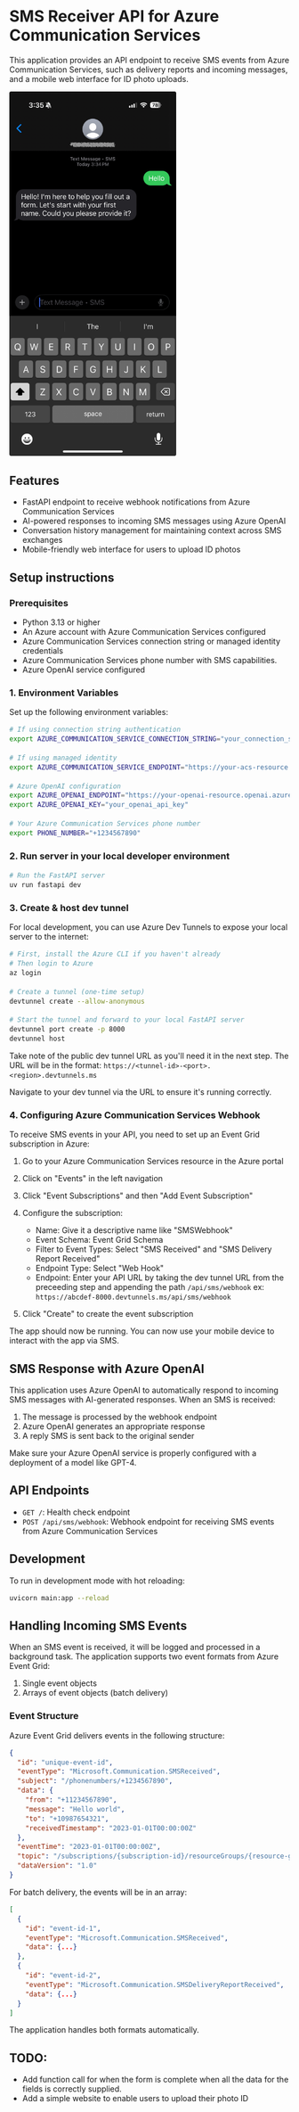 # SMS Receiver API for Azure Communication Services

This application provides an API endpoint to receive SMS events from Azure Communication Services, such as delivery reports and incoming messages, and a mobile web interface for ID photo uploads.

<img src="sms-screenshot.png" alt="SMS Receiver Interface" width="300"/>

## Features

- FastAPI endpoint to receive webhook notifications from Azure Communication Services
- AI-powered responses to incoming SMS messages using Azure OpenAI
- Conversation history management for maintaining context across SMS exchanges
- Mobile-friendly web interface for users to upload ID photos

## Setup instructions

### Prerequisites

- Python 3.13 or higher
- An Azure account with Azure Communication Services configured
- Azure Communication Services connection string or managed identity credentials
- Azure Communication Services phone number with SMS capabilities. 
- Azure OpenAI service configured

### 1. Environment Variables

Set up the following environment variables:

```bash
# If using connection string authentication
export AZURE_COMMUNICATION_SERVICE_CONNECTION_STRING="your_connection_string"

# If using managed identity
export AZURE_COMMUNICATION_SERVICE_ENDPOINT="https://your-acs-resource.communication.azure.com"

# Azure OpenAI configuration
export AZURE_OPENAI_ENDPOINT="https://your-openai-resource.openai.azure.com/"
export AZURE_OPENAI_KEY="your_openai_api_key"

# Your Azure Communication Services phone number
export PHONE_NUMBER="+1234567890"
```


### 2. Run server in your local developer environment

```bash
# Run the FastAPI server
uv run fastapi dev
```

### 3. Create & host dev tunnel

For local development, you can use Azure Dev Tunnels to expose your local server to the internet:

```bash
# First, install the Azure CLI if you haven't already
# Then login to Azure
az login

# Create a tunnel (one-time setup)
devtunnel create --allow-anonymous

# Start the tunnel and forward to your local FastAPI server
devtunnel port create -p 8000
devtunnel host
```

Take note of the public dev tunnel URL as you'll need it in the next step. The URL will be in the format: `https://<tunnel-id>-<port>.<region>.devtunnels.ms`


Navigate to your dev tunnel via the URL to ensure it's running correctly. 


### 4. Configuring Azure Communication Services Webhook

To receive SMS events in your API, you need to set up an Event Grid subscription in Azure:

1. Go to your Azure Communication Services resource in the Azure portal
2. Click on "Events" in the left navigation
3. Click "Event Subscriptions" and then "Add Event Subscription"
4. Configure the subscription:
   - Name: Give it a descriptive name like "SMSWebhook"
   - Event Schema: Event Grid Schema
   - Filter to Event Types: Select "SMS Received" and "SMS Delivery Report Received"
   - Endpoint Type: Select "Web Hook"
   - Endpoint: Enter your API URL by taking the dev tunnel URL from the preceeding step and appending the path `/api/sms/webhook` ex: `https://abcdef-8000.devtunnels.ms/api/sms/webhook`

5. Click "Create" to create the event subscription

The app should now be running. You can now use your mobile device to interact with the app via SMS. 

## SMS Response with Azure OpenAI

This application uses Azure OpenAI to automatically respond to incoming SMS messages with AI-generated responses. When an SMS is received:

1. The message is processed by the webhook endpoint
2. Azure OpenAI generates an appropriate response
3. A reply SMS is sent back to the original sender

Make sure your Azure OpenAI service is properly configured with a deployment of a model like GPT-4.


## API Endpoints

- `GET /`: Health check endpoint
- `POST /api/sms/webhook`: Webhook endpoint for receiving SMS events from Azure Communication Services

## Development

To run in development mode with hot reloading:

```bash
uvicorn main:app --reload
```

## Handling Incoming SMS Events

When an SMS event is received, it will be logged and processed in a background task. The application supports two event formats from Azure Event Grid:

1. Single event objects
2. Arrays of event objects (batch delivery)

### Event Structure

Azure Event Grid delivers events in the following structure:

```json
{
  "id": "unique-event-id",
  "eventType": "Microsoft.Communication.SMSReceived",
  "subject": "/phonenumbers/+1234567890",
  "data": {
    "from": "+11234567890",
    "message": "Hello world",
    "to": "+10987654321",
    "receivedTimestamp": "2023-01-01T00:00:00Z"
  },
  "eventTime": "2023-01-01T00:00:00Z",
  "topic": "/subscriptions/{subscription-id}/resourceGroups/{resource-group}/providers/Microsoft.Communication/communicationServices/{communication-service}",
  "dataVersion": "1.0"
}
```

For batch delivery, the events will be in an array:

```json
[
  {
    "id": "event-id-1",
    "eventType": "Microsoft.Communication.SMSReceived",
    "data": {...}
  },
  {
    "id": "event-id-2",
    "eventType": "Microsoft.Communication.SMSDeliveryReportReceived",
    "data": {...}
  }
]
```

The application handles both formats automatically.


## TODO: 
- Add function call for when the form is complete when all the data for the fields is correctly supplied.
- Add a simple website to enable users to upload their photo ID
